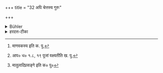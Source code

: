 +++
title = "32 अपि चेत्तस्य गुरुः"

+++

<details><summary>Bühler</summary>

32. Even if he be a Guru of his teacher.
</details>

<details><summary>हरदत्त-टीका</summary>

## सूत्रम्
अपि चेत्तस्य गुरुः स्यात् ॥ ३२ ॥  
### टिप्पनी
यद्यप्यसौ तस्य[^१]आचार्यस्य मातुलादिः गुरुः स्यात् । [^२] आचार्य-प्राचार्यसन्निपात' इति वक्ष्यति। तेनैव ग्यायेन[^३]मातुलादिष्वपि प्रसङ्गे इदमुक्तम् ॥ ३१ ॥


[^१]: माणवकस्य इति क. पु.

[^२]: आप० ध० १.८, १९ पूजां वक्ष्यतीति ख. पु.  

[^३]: मातुलादिप्रसङ्गे इति क० पु०
</details>
